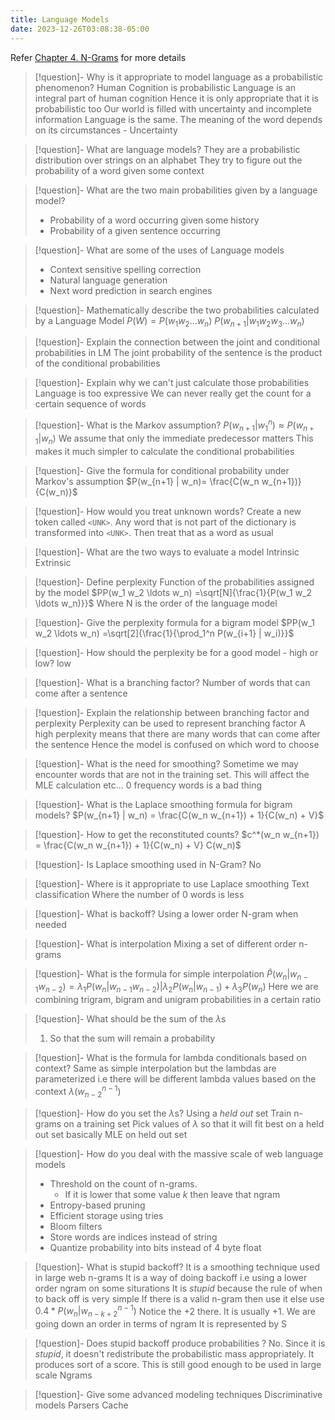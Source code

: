 ```yaml
---
title: Language Models
date: 2023-12-26T03:08:38-05:00
---
```

Refer [ Chapter 4. N-Grams](202309141554-N-Grams.md) for more details

> [!question]- Why is it appropriate to model language as a probabilistic phenomenon?
> Human Cognition is probabilistic
> Language is an integral part of human cognition
> Hence it is only appropriate that it is probabilistic too
> Our world is filled with uncertainty and incomplete information
> Language is the same. The meaning of the word depends on its circumstances - Uncertainty

> [!question]-  What are language models?
> They are a probabilistic distribution over  strings on  an alphabet
> They try to figure out the probability of a word given some context

> [!question]- What are the two main probabilities given by a language model?
> - Probability of a word occurring given some history
> - Probability of a given sentence occurring

> [!question]- What are some of the uses of Language models
> - Context sensitive spelling correction
> - Natural language generation
> - Next word prediction in search engines

> [!question]- Mathematically describe the two probabilities calculated by a Language Model
> $P(W) = P(w_1 w_2 \ldots w_n)$
> $P(w_{n+1} | w_1 w_2 w_3 \ldots w_n)$

> [!question]- Explain the connection between the joint and conditional probabilities in LM
> The joint probability of the sentence is the product of the conditional probabilities 

> [!question]- Explain why we can't just calculate those probabilities 
> Language is too expressive
> We can never really get the count for a certain sequence of words

> [!question]- What is the Markov assumption?
> $P(w_{n+1} | w_1^n) \approx P(w_{n+1} | w_n)$
> We assume that only the immediate predecessor matters
> This makes it much simpler to calculate the conditional probabilities


> [!question]- Give the formula for conditional probability under Markov's assumption
> $P(w_{n+1} | w_n)= \frac{C(w_n w_{n+1})}{C(w_n)}$

> [!question]- How would you treat unknown words?
> Create a new token called `<UNK>`. Any word that is not part of the dictionary is transformed into `<UNK>`. Then treat that as a word as usual

> [!question]- What are the two ways to evaluate a model
> Intrinsic
> Extrinsic

> [!question]- Define perplexity
> Function of the probabilities assigned by the model
> $PP(w_1 w_2 \ldots w_n) =\sqrt[N]{\frac{1}{P(w_1 w_2 \ldots w_n)}}$
> Where N is the order of the language model

> [!question]- Give the perplexity formula for a bigram model
> $PP(w_1 w_2 \ldots w_n) =\sqrt[2]{\frac{1}{\prod_1^n P(w_{i+1} | w_i)}}$

> [!question]- How should the perplexity be for a good model - high or low?
> low

> [!question]- What is a branching factor?
> Number of words that can come after a sentence

> [!question]- Explain the relationship between branching factor and perplexity
> Perplexity can be used to represent branching factor
> A high perplexity means that there are many words that can come after the sentence
> Hence the model is confused on which word to choose

> [!question]- What is the need for smoothing?
> Sometime we may encounter words that are not in the training set. This will affect the MLE calculation etc...
> 0 frequency words is a bad thing

> [!question]- What is the Laplace smoothing formula for bigram models?
> $P(w_{n+1} | w_n) = \frac{C(w_n w_{n+1}) + 1}{C(w_n) + V}$

> [!question]- How to get the reconstituted counts?
> $c^*(w_n w_{n+1}) = \frac{C(w_n w_{n+1}) + 1}{C(w_n) + V} C(w_n)$

> [!question]- Is Laplace smoothing used in N-Gram?
> No

> [!question]- Where is it appropriate to use Laplace smoothing
> Text classification
> Where the number of 0 words is less

> [!question]- What is backoff?
> Using a lower order N-gram when needed

> [!question]- What is interpolation
> Mixing a set of different order n-grams

> [!question]- What is the formula for simple interpolation
> $\hat{P}(w_n | w_{n-1}w_{n-2}) = \lambda_1 P(w_n | w_{n-1}w_{n-2}) | \lambda_2 P(w_n | w_{n-1}) + \lambda_3 P(w_n)$
> Here we are combining trigram, bigram and unigram probabilities in a certain ratio

> [!question]- What should be the sum of the $\lambda$s
> 1. So that the sum will remain a probability

> [!question]- What is the formula for lambda conditionals based on context?
> Same as simple interpolation but the lambdas are parameterized i.e there will be different lambda values based on the context
> $\lambda(w_{n-2}^{n-1})$

> [!question]- How do you set the $\lambda$s?
> Using a *held out* set
> Train n-grams on a training set
> Pick values of $\lambda$ so that it will fit best on a held out set
> basically MLE on held out set

> [!question]- How do you deal with the massive scale of web language models
> - Threshold on the count of n-grams.
> 	- If it is lower that some value $k$ then leave that ngram
> - Entropy-based pruning
> - Efficient storage using tries
> - Bloom filters
> - Store words are indices instead of string
> - Quantize probability into bits instead of 4 byte float

> [!question]- What is stupid backoff?
> It is a smoothing technique used in large web n-grams
> It is a way of doing backoff i.e using a lower order ngram on some siturations
> It is *stupid* because the rule of when to back off is very simple
> If there is a valid n-gram then use it else use $0.4*P(w_n | w_{n-k+2}^{n-1})$
> Notice the +2 there. It is usually +1. We are going down an order in terms of ngram
> It is represented by S

> [!question]- Does stupid backoff produce probabilities ?
> No. Since it is *stupid*, it doesn't redistribute the probabilistic mass appropriately. It produces sort of a score. This is still good enough to be used in large scale Ngrams

> [!question]- Give some advanced modeling techniques
> Discriminative models
> Parsers
> Cache
